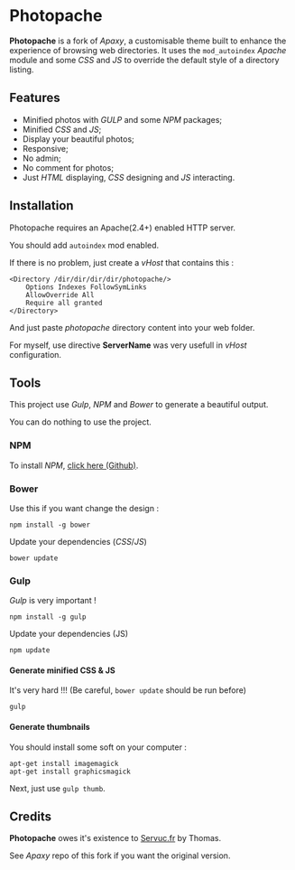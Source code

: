 # Photopache

**Photopache** is a fork of *Apaxy*, a customisable theme built to enhance the experience of browsing web directories. It uses the `mod_autoindex` *Apache* module and some *CSS* and *JS* to override the default style of a directory listing.

## Features

 - Minified photos with *GULP* and some *NPM* packages;
 - Minified *CSS* and *JS*;
 - Display your beautiful photos;
 - Responsive;
 - No admin;
 - No comment for photos;
 - Just *HTML* displaying, *CSS* designing and *JS* interacting.

## Installation

Photopache requires an Apache(2.4+) enabled HTTP server.

You should add `autoindex` mod enabled.

If there is no problem, just create a *vHost* that contains this :

	<Directory /dir/dir/dir/dir/photopache/>
		Options Indexes FollowSymLinks
		AllowOverride All
		Require all granted
	</Directory>
	
And just paste *photopache* directory content into your web folder.

For myself, use directive **ServerName** was very usefull in *vHost* configuration.

## Tools

This project use *Gulp*, *NPM* and *Bower* to generate a beautiful output.

You can do nothing to use the project.

### NPM

To install *NPM*, [click here (Github)](https://github.com/nodesource/distributions).

### Bower

Use this if you want change the design :
	
	npm install -g bower
	
Update your dependencies (*CSS*/*JS*)

	bower update
	
### Gulp

*Gulp* is very important !

	npm install -g gulp
	
Update your dependencies (JS)

	npm update

#### Generate minified CSS & JS

It's very hard !!! (Be careful, `bower update` should be run before)

	gulp

#### Generate thumbnails

You should install some soft on your computer :


	apt-get install imagemagick
	apt-get install graphicsmagick

Next, just use `gulp thumb`.

## Credits

**Photopache** owes it's existence to [Servuc.fr](http://servuc.fr) by Thomas.

See *Apaxy* repo of this fork if you want the original version.